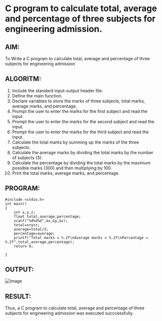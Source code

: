 # C program to calculate total, average and percentage of three subjects for engineering admission.
## AIM:
To Write a C program to calculate total, average and percentage of three subjects for engineering admission
## ALGORITM:
1. Include the standard input-output header file.
2. Define the main function.
3. Declare variables to store the marks of three subjects, total marks, average marks, and percentage.
4. Prompt the user to enter the marks for the first subject and read the input.
5. Prompt the user to enter the marks for the second subject and read the input.
6. Prompt the user to enter the marks for the third subject and read the input.
7. Calculate the total marks by summing up the marks of the three subjects.
8. Calculate the average marks by dividing the total marks by the number of subjects (3).
9. Calculate the percentage by dividing the total marks by the maximum possible marks (300) and then multiplying by 100.
10. Print the total marks, average marks, and percentage.
## PROGRAM:
```
#include <stdio.h>
int main()
{
    int x,y,z;
    float total,average,percentage;
    scanf("%d%d%d",&x,&y,&z);
    total=x+y+z;
    average=total/3;
    percentage=average;
    printf("Total marks = %.2f\nAverage marks = %.2f\nPercentage = %.2f",total,average,percentage);
    return 0;
    
}
```

## OUTPUT:
![image](https://github.com/VerginJenifer/c-programming-13/assets/136251012/bda09c0c-4056-4ef2-b1e2-1012b963f2ba)

## RESULT:
Thus, a C program to calculate total, average and percentage of three subjects for engineering admission was executed succcessfully.
